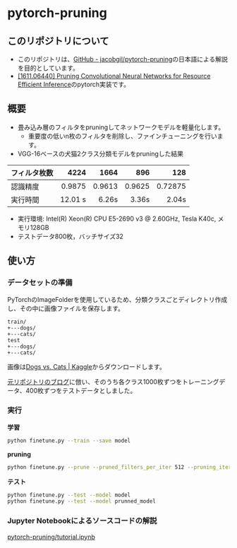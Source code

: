 # pytorch-pruning
## このリポジトリについて

- このリポジトリは、[GitHub - jacobgil/pytorch-pruning](https://github.com/jacobgil/pytorch-pruning)の日本語による解説を目的としています。
- [[1611.06440] Pruning Convolutional Neural Networks for Resource Efficient Inference](https://arxiv.org/abs/1611.06440)のpytorch実装です。

## 概要

- 畳み込み層のフィルタをpruningしてネットワークモデルを軽量化します。
  - 重要度の低いn枚のフィルタを削除し、ファインチューニングを行います。
- VGG-16ベースの犬猫2クラス分類モデルをpruningした結果

|フィルタ枚数  |4224  |1664  | 896 | 128 |
|---|---:|---:|---:|---:|
|認識精度 |0.9875  |0.9613  | 0.9625 | 0.72875 |
|実行時間 |12.01 s  |6.26s  | 3.36s | 2.04s |

- 実行環境: Intel(R) Xeon(R) CPU E5-2690 v3 @ 2.60GHz, Tesla K40c, メモリ128GB
- テストデータ800枚，バッチサイズ32

## 使い方

### データセットの準備

PyTorchのImageFolderを使用しているため、分類クラスごとディレクトリ作成し、その中に画像ファイルを保存します。

```
train/
+---dogs/
+---cats/
test
+---dogs/
+---cats/
```

画像は[Dogs vs. Cats | Kaggle](https://www.kaggle.com/c/dogs-vs-cats)からダウンロードします。

[元リポジトリのブログ](https://jacobgil.github.io/deeplearning/pruning-deep-learning)に倣い、そのうち各クラス1000枚ずつをトレーニングデータ、400枚ずつをテストデータとしました。


### 実行

**学習**
``` bash
python finetune.py --train --save model
```

**pruning**
```bash
python finetune.py --prune --pruned_filters_per_iter 512 --pruning_iter 5 --model model --save prunned_model
```

**テスト**

``` bash
python finetune.py --test --model model
python finetune.py --test --model prunned_model
```


### Jupyter Notebookによるソースコードの解説

[pytorch-pruning/tutorial.ipynb](https://github.com/i4e/pytorch-pruning/blob/master/tutorial.ipynb)
